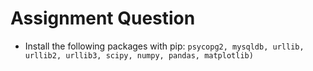 # Assignment Question

* Install the following packages with pip:
`psycopg2, mysqldb, urllib, urllib2, urllib3, scipy, numpy, pandas, matplotlib)`
